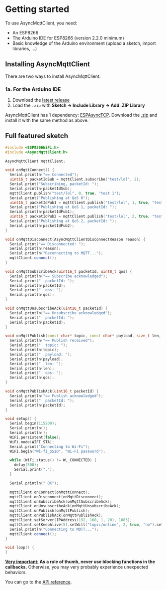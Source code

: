 # Getting started

To use AsyncMqttClient, you need:

* An ESP8266
* The Arduino IDE for ESP8266 (version 2.2.0 minimum)
* Basic knowledge of the Arduino environment (upload a sketch, import libraries, ...)

## Installing AsyncMqttClient

There are two ways to install AsyncMqttClient.

### 1a. For the Arduino IDE

1. Download the [latest release](https://github.com/marvinroger/async-mqtt-client/releases/latest)
2. Load the `.zip` with **Sketch → Include Library → Add .ZIP Library**

AsyncMqttClient has 1 dependency: [ESPAsyncTCP](https://github.com/me-no-dev/ESPAsyncTCP). Download the [.zip](https://github.com/me-no-dev/ESPAsyncTCP/archive/master.zip) and install it with the same method as above.

## Full featured sketch

```c++
#include <ESP8266WiFi.h>
#include <AsyncMqttClient.h>

AsyncMqttClient mqttClient;

void onMqttConnect() {
  Serial.println("== Connected");
  uint16_t packetIdSub = mqttClient.subscribe("test/lol", 2);
  Serial.print("Subscribing, packetId: ");
  Serial.println(packetIdSub);
  mqttClient.publish("test/lol", 0, true, "test 1");
  Serial.print("Publishing at QoS 0");
  uint16_t packetIdPub1 = mqttClient.publish("test/lol", 1, true, "test 2");
  Serial.print("Publishing at QoS 1, packetId: ");
  Serial.println(packetIdPub1);
  uint16_t packetIdPub2 = mqttClient.publish("test/lol", 2, true, "test 3");
  Serial.print("Publishing at QoS 2, packetId: ");
  Serial.println(packetIdPub2);
}

void onMqttDisconnect(AsyncMqttClientDisconnectReason reason) {
  Serial.print("== Disconnected: ");
  Serial.println(reason);
  Serial.println("Reconnecting to MQTT...");
  mqttClient.connect();
}

void onMqttSubscribeAck(uint16_t packetId, uint8_t qos) {
  Serial.println("== Subscribe acknowledged");
  Serial.print("  packetId: ");
  Serial.println(packetId);
  Serial.print("  qos: ");
  Serial.println(qos);
}

void onMqttUnsubscribeAck(uint16_t packetId) {
  Serial.println("== Unsubscribe acknowledged");
  Serial.print("  packetId: ");
  Serial.println(packetId);
}

void onMqttPublish(const char* topic, const char* payload, size_t len, uint8_t qos) {
  Serial.println("== Publish received");
  Serial.print("  topic: ");
  Serial.println(topic);
  Serial.print("  payload: ");
  Serial.println(payload);
  Serial.print("  len: ");
  Serial.println(len);
  Serial.print("  qos: ");
  Serial.println(qos);
}

void onMqttPublishAck(uint16_t packetId) {
  Serial.println("== Publish acknowledged");
  Serial.print("  packetId: ");
  Serial.println(packetId);
}

void setup() {
  Serial.begin(115200);
  Serial.println();
  Serial.println();
  WiFi.persistent(false);
  WiFi.mode(WIFI_STA);
  Serial.print("Connecting to Wi-Fi");
  WiFi.begin("Wi-fi_SSID", "Wi-Fi password");

  while (WiFi.status() != WL_CONNECTED) {
    delay(500);
    Serial.print(".");
  }

  Serial.println(" OK");

  mqttClient.onConnect(onMqttConnect);
  mqttClient.onDisconnect(onMqttDisconnect);
  mqttClient.onSubscribeAck(onMqttSubscribeAck);
  mqttClient.onUnsubscribeAck(onMqttUnsubscribeAck);
  mqttClient.onPublish(onMqttPublish);
  mqttClient.onPublishAck(onMqttPublishAck);
  mqttClient.setServer(IPAddress(192, 168, 1, 20), 1883);
  mqttClient.setKeepAlive(5).setWill("topic/online", 2, true, "no").setCredentials("username", "password").setClientId("myDevice");
  Serial.println("Connecting to MQTT...");
  mqttClient.connect();
}

void loop() {
}
```

**<u>Very important:</u> As a rule of thumb, never use blocking functions in the callbacks.** Otherwise, you may very probably experience unexpected behaviors.

You can go to the [API reference](2.-API-reference.md).
